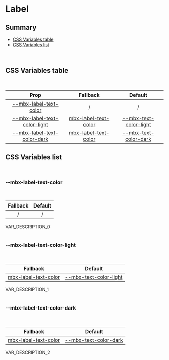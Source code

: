 # Label

## Summary

- [CSS Variables table](#css-variables-table)
- [CSS Variables list](#css-variables-list)

<br>

## CSS Variables table

<br>

| <div style='text-align:center;margin:auto;'>Prop</div> | <div style='text-align:center;margin:auto;'>Fallback</div> | <div style='text-align:center;margin:auto;'>Default</div> |
| ------------------------------------------------------ | ---------------------------------------------------------- | --------------------------------------------------------- |
| <div style='text-align:center;margin:auto;'>[--mbx-label-text-color](#mbx-label-text-color)</div> | <div style='text-align:center;margin:auto;'>/</div> | <div style='text-align:center;margin:auto;'>/</div> |
| <div style='text-align:center;margin:auto;'>[--mbx-label-text-color-light](#mbx-label-text-color-light)</div> | <div style='text-align:center;margin:auto;'>[mbx-label-text-color](#mbx-label-text-color)</div> | <div style='text-align:center;margin:auto;'>[--mbx-text-color-light](global-css-vars.md#mbx-text-color-light)</div> |
| <div style='text-align:center;margin:auto;'>[--mbx-label-text-color-dark](#mbx-label-text-color-dark)</div> | <div style='text-align:center;margin:auto;'>[mbx-label-text-color](#mbx-label-text-color)</div> | <div style='text-align:center;margin:auto;'>[--mbx-text-color-dark](global-css-vars.md#mbx-text-color-dark)</div> |


## CSS Variables list

<br>

### --mbx-label-text-color

<br>


| <div style='text-align:center;margin:auto;'>Fallback</div> | <div style='text-align:center;margin:auto;'>Default</div> |
| ---------------------------------------------------------- | --------------------------------------------------------- |
| <div style='text-align:center;margin:auto;'>/</div> | <div style='text-align:center;margin:auto;'>/</div> |


VAR_DESCRIPTION_0<br><br>
### --mbx-label-text-color-light

<br>


| <div style='text-align:center;margin:auto;'>Fallback</div> | <div style='text-align:center;margin:auto;'>Default</div> |
| ---------------------------------------------------------- | --------------------------------------------------------- |
| <div style='text-align:center;margin:auto;'>[mbx-label-text-color](#mbx-label-text-color)</div> | <div style='text-align:center;margin:auto;'>[--mbx-text-color-light](global-css-vars.md#mbx-text-color-light)</div> |


VAR_DESCRIPTION_1<br><br>
### --mbx-label-text-color-dark

<br>


| <div style='text-align:center;margin:auto;'>Fallback</div> | <div style='text-align:center;margin:auto;'>Default</div> |
| ---------------------------------------------------------- | --------------------------------------------------------- |
| <div style='text-align:center;margin:auto;'>[mbx-label-text-color](#mbx-label-text-color)</div> | <div style='text-align:center;margin:auto;'>[--mbx-text-color-dark](global-css-vars.md#mbx-text-color-dark)</div> |


VAR_DESCRIPTION_2<br><br>

